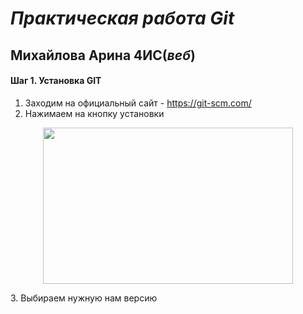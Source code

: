 # *Практическая работа Git*
## Михайлова Арина 4ИС(*веб*)
#### Шаг 1. Установка GIT
1. Заходим на официальный сайт - https://git-scm.com/
2. Нажимаем на кнопку установки
<p align="center">
  <img width="400" height="250" src="C:\Users\IS\Desktop\img.png">
</p>
3. Выбираем нужную нам версию
   

